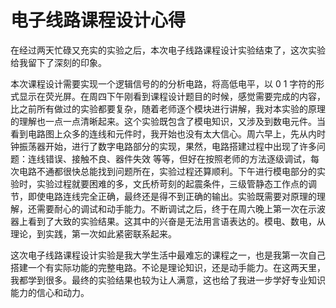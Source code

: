 # 电子线路课程设计心得

在经过两天忙碌又充实的实验之后，本次电子线路课程设计实验结束了，这次实验给我留下了深刻的印象。

本次课程设计需要实现一个逻辑信号的的分析电路，将高低电平，以 0 1 字符的形式显示在荧光屏。在周四下午刚看到课程设计题目的时候，感觉需要完成的内容，比之前所有做过的实验都要复杂，随着老师逐个模块进行讲解，我对本实验的原理的理解也一点一点清晰起来。这个实验既包含了模电知识，又涉及到数电元件。当看到电路图上众多的连线和元件时，我开始也没有太大信心。周六早上，先从内时钟振荡器开始，进行了数字电路部分的实现，果然，电路搭建过程中出现了许多问题：连线错误、接触不良、器件失效 等等，但好在按照老师的方法逐级调试，每次电路不通都很快总能找到问题所在，实验过程还算顺利。下午进行模电部分的实验时，实验过程就要困难的多，文氏桥苛刻的起震条件，三级管静态工作点的调节，即使电路连线完全正确，最终还是得不到正确的输出。实验既需要对原理的理解，还需要耐心的调试和动手能力。不断调试之后，终于在周六晚上第一次在示波器上看到了大致的实验结果。这其中的兴奋是无法用言语表达的。模电、数电，从理论，到实践，第一次如此紧密联系起来。

这次电子线路课程设计实验是我大学生活中最难忘的课程之一，也是我第一次自己搭建一个有实际功能的完整电路。不论是理论知识，还是动手能力。在这两天里，我都学到很多。最终的实验结果也较为让人满意，这也给了我进一步学好专业知识能力的信心和动力。



